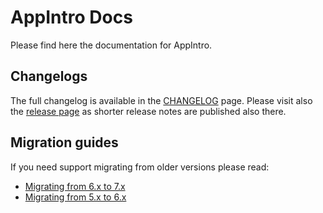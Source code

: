 # AppIntro Docs

Please find here the documentation for AppIntro.

## Changelogs

The full changelog is available in the [CHANGELOG](/CHANGELOG.md) page. Please visit also the [release page](https://github.com/AppIntro/AppIntros/releases) as shorter release notes are published also there.

## Migration guides

If you need support migrating from older versions please read:
* [Migrating from 6.x to 7.x](migrating-from-6.0.md)
* [Migrating from 5.x to 6.x](migrating-from-5.0.md)